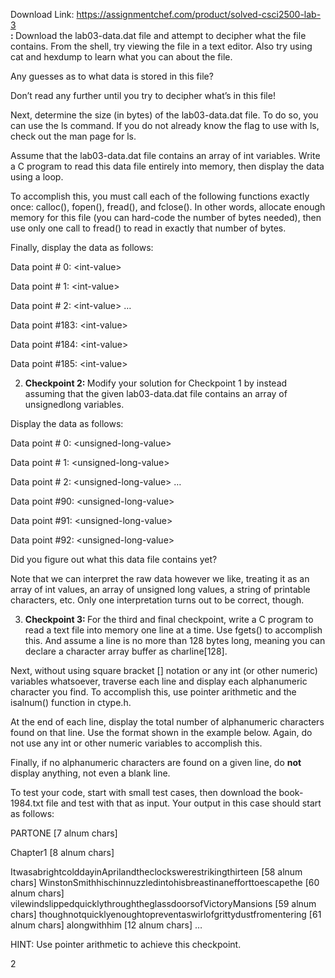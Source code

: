 Download Link: https://assignmentchef.com/product/solved-csci2500-lab-3
<br>
<strong>: </strong>Download the lab03-data.dat file and attempt to decipher what the file contains. From the shell, try viewing the file in a text editor. Also try using cat and hexdump to learn what you can about the file.

Any guesses as to what data is stored in this file?

Don’t read any further until you try to decipher what’s in this file!

Next, determine the size (in bytes) of the lab03-data.dat file. To do so, you can use the ls command. If you do not already know the flag to use with ls, check out the man page for ls.

Assume that the lab03-data.dat file contains an array of int variables. Write a C program to read this data file entirely into memory, then display the data using a loop.

To accomplish this, you must call each of the following functions exactly once: calloc(), fopen(), fread(), and fclose(). In other words, allocate enough memory for this file (you can hard-code the number of bytes needed), then use only one call to fread() to read in exactly that number of bytes.

Finally, display the data as follows:

Data point # 0: &lt;int-value&gt;

Data point # 1: &lt;int-value&gt;

Data point # 2: &lt;int-value&gt; …

Data point #183: &lt;int-value&gt;

Data point #184: &lt;int-value&gt;

Data point #185: &lt;int-value&gt;

<ol start="2">

 <li><strong>Checkpoint 2: </strong>Modify your solution for Checkpoint 1 by instead assuming that the given lab03-data.dat file contains an array of unsignedlong variables.</li>

</ol>

Display the data as follows:

Data point # 0: &lt;unsigned-long-value&gt;

Data point # 1: &lt;unsigned-long-value&gt;

Data point # 2: &lt;unsigned-long-value&gt; …

Data point #90: &lt;unsigned-long-value&gt;

Data point #91: &lt;unsigned-long-value&gt;

Data point #92: &lt;unsigned-long-value&gt;

Did you figure out what this data file contains yet?

Note that we can interpret the raw data however we like, treating it as an array of int values, an array of unsigned long values, a string of printable characters, etc. Only one interpretation turns out to be correct, though.

<ol start="3">

 <li><strong>Checkpoint 3: </strong>For the third and final checkpoint, write a C program to read a text file into memory one line at a time. Use fgets() to accomplish this. And assume a line is no more than 128 bytes long, meaning you can declare a character array buffer as charline[128].</li>

</ol>

Next, without using square bracket [] notation or any int (or other numeric) variables whatsoever, traverse each line and display each alphanumeric character you find. To accomplish this, use pointer arithmetic and the isalnum() function in ctype.h.

At the end of each line, display the total number of alphanumeric characters found on that line. Use the format shown in the example below. Again, do not use any int or other numeric variables to accomplish this.

Finally, if no alphanumeric characters are found on a given line, do <strong>not </strong>display anything, not even a blank line.

To test your code, start with small test cases, then download the book-1984.txt file and test with that as input. Your output in this case should start as follows:

PARTONE [7 alnum chars]

Chapter1 [8 alnum chars]

ItwasabrightcolddayinAprilandtheclockswerestrikingthirteen [58 alnum chars] WinstonSmithhischinnuzzledintohisbreastinanefforttoescapethe [60 alnum chars] vilewindslippedquicklythroughtheglassdoorsofVictoryMansions [59 alnum chars] thoughnotquicklyenoughtopreventaswirlofgrittydustfromentering [61 alnum chars] alongwithhim [12 alnum chars] …

HINT: Use pointer arithmetic to achieve this checkpoint.

2